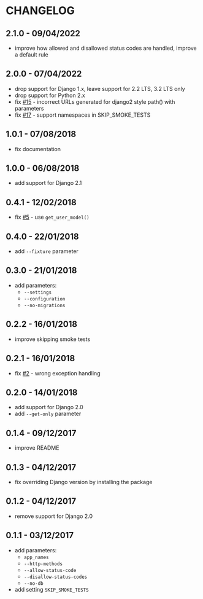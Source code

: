 # CHANGELOG

## 2.1.0 - 09/04/2022
- improve how allowed and disallowed status codes are handled, improve a default rule

## 2.0.0 - 07/04/2022 
- drop support for Django 1.x, leave support for 2.2 LTS, 3.2 LTS only
- drop support for Python 2.x
- fix [#15] - incorrect URLs generated for django2 style path() with parameters 
- fix [#17] - support namespaces in SKIP_SMOKE_TESTS

## 1.0.1 - 07/08/2018
- fix documentation

## 1.0.0 - 06/08/2018
- add support for Django 2.1

## 0.4.1 - 12/02/2018
- fix [#5] - use `get_user_model()`

## 0.4.0 - 22/01/2018
- add `--fixture` parameter

## 0.3.0 - 21/01/2018
- add parameters:
  * `--settings`
  * `--configuration`
  * `--no-migrations`

## 0.2.2 - 16/01/2018
- improve skipping smoke tests

## 0.2.1 - 16/01/2018
- fix [#2] - wrong exception handling

## 0.2.0 - 14/01/2018
- add support for Django 2.0
- add `--get-only` parameter

## 0.1.4 - 09/12/2017
- improve README

## 0.1.3 - 04/12/2017
- fix overriding Django version by installing the package

## 0.1.2 - 04/12/2017
- remove support for Django 2.0

## 0.1.1 - 03/12/2017
- add parameters:
  * `app_names`
  * `--http-methods`
  * `--allow-status-code`
  * `--disallow-status-codes`
  * `--no-db`
- add setting `SKIP_SMOKE_TESTS`

[#2]: https://github.com/kamilkijak/django-smoke-tests/issues/2
[#5]: https://github.com/kamilkijak/django-smoke-tests/issues/5
[#15]: https://github.com/kamilkijak/django-smoke-tests/issues/15
[#17]: https://github.com/kamilkijak/django-smoke-tests/issues/17
